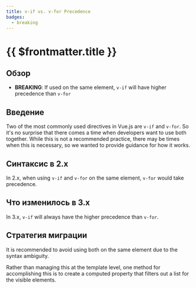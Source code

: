 ```yaml
---
title: v-if vs. v-for Precedence
badges:
  - breaking
---
```


# {{ $frontmatter.title }} <MigrationBadges :badges="$frontmatter.badges" />

## Обзор

- **BREAKING**: If used on the same element, `v-if` will have higher precedence than `v-for`

## Введение

Two of the most commonly used directives in Vue.js are `v-if` and `v-for`. So it's no surprise that there comes a time when developers want to use both together. While this is not a recommended practice, there may be times when this is necessary, so we wanted to provide guidance for how it works.

## Синтаксис в 2.x

In 2.x, when using `v-if` and `v-for` on the same element, `v-for` would take precedence.

## Что изменилось в 3.x

In 3.x, `v-if` will always have the higher precedence than `v-for`.

## Стратегия миграции

It is recommended to avoid using both on the same element due to the syntax ambiguity.

Rather than managing this at the template level, one method for accomplishing this is to create a computed property that filters out a list for the visible elements.
